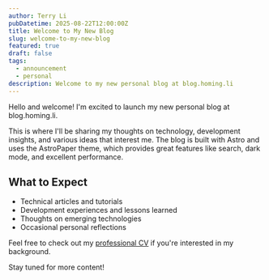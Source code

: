 ```yaml
---
author: Terry Li
pubDatetime: 2025-08-22T12:00:00Z
title: Welcome to My New Blog
slug: welcome-to-my-new-blog
featured: true
draft: false
tags:
  - announcement
  - personal
description: Welcome to my new personal blog at blog.homing.li
---
```


Hello and welcome! I'm excited to launch my new personal blog at blog.homing.li.

This is where I'll be sharing my thoughts on technology, development insights, and various ideas that interest me. The blog is built with Astro and uses the AstroPaper theme, which provides great features like search, dark mode, and excellent performance.

## What to Expect

- Technical articles and tutorials
- Development experiences and lessons learned
- Thoughts on emerging technologies
- Occasional personal reflections

Feel free to check out my [professional CV](https://homing.li) if you're interested in my background.

Stay tuned for more content!